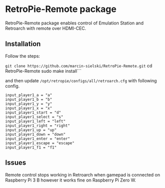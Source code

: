 # RetroPie-Remote package
RetroPie-Remote package enables control of Emulation Station and Retroarch with remote over HDMI-CEC.

## Installation

Follow the steps:

```git clone https://github.com/marcin-sielski/RetroPie-Remote.git```
cd RetroPie-Remote
sudo make install```

and then update ```/opt/retropie/configs/all/retroarch.cfg``` with following config.

```
input_player1_a = "a"
input_player1_b = "b"
input_player1_y = "y"
input_player1_x = "x"
input_player1_start = "d"
input_player1_select = "s"
input_player1_left = "left"
input_player1_right = "right"
input_player1_up = "up"
input_player1_down = "down"
input_player1_enter = "enter"
input_player1_escape = "escape"
input_player1_f1 = "f1"
```

## Issues

Remote control stops working in Retroarch when gamepad is connected on Raspberry Pi 3 B however it works fine on Raspberry Pi Zero W.
